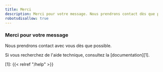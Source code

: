 ```yaml
---
title: Merci
description: Merci pour votre message. Nous prendrons contact dès que possible.
robotsdisallow: true
---
```


### Merci pour votre message

Nous prendrons contact avec vous dès que possible.

Si vous recherchez de l'aide technique, consultez la [documentation][1].

 [1]: {{< relref "/help" >}}

